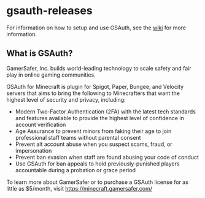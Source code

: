 # gsauth-releases

For information on how to setup and use GSAuth, see the [wiki](https://github.com/GamerSafer/gsauth-releases/wiki) for more information.

## What is GSAuth?
GamerSafer, Inc. builds world-leading technology to scale safety and fair play in online gaming communities.

GSAuth for Minecraft is plugin for Spigot, Paper, Bungee, and Velocity servers that aims to bring the following to Minecrafters that want the highest level of security and privacy, including:

- Modern Two-Factor Authentication (2FA) with the latest tech standards and features available to provide the highest level of confidence in account verification
- Age Assurance to prevent minors from faking their age to join professional staff teams without parental consent
- Prevent alt account abuse when you suspect scams, fraud, or impersonation
- Prevent ban evasion when staff are found abusing your code of conduct
- Use GSAuth for ban appeals to hold previously-punished players accountable during a probation or grace period

To learn more about GamerSafer or to purchase a GSAuth license for as little as $5/month, visit https://minecraft.gamersafer.com/
